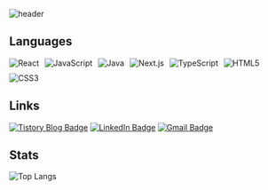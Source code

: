 <!--
**Sehee-Jang/Sehee-Jang** is a ✨ _special_ ✨ repository because its `README.md` (this file) appears on your GitHub profile.

Here are some ideas to get you started:

- 🔭 I’m currently working on ...
- 🌱 I’m currently learning ...
- 👯 I’m looking to collaborate on ...
- 🤔 I’m looking for help with ...
- 💬 Ask me about ...
- 📫 How to reach me: ...
- 😄 Pronouns: ...
- ⚡ Fun fact: ...

![header](https://capsule-render.vercel.app/api?type=cylinder&color=0:61DAFB,100:3E8ECA&text=Sehee%20Jang&fontSize=90&animation=twinkling&fontAlignY=50&desc=Frontend%20Developer&descAlignY=73&descAlign=62&height=180)
-->
![header](https://capsule-render.vercel.app/api?type=cylinder&color=0:61DAFB,100:3E8ECA&text=Sehee%20Jang&fontSize=90&animation=twinkling&fontAlignY=50&desc=Frontend%20Developer&descAlignY=73&descAlign=62&height=180&fontColor=ffffff)

## Languages
<div style="display: flex; gap: 10px; flex-wrap: wrap;">
  <img src="https://img.shields.io/badge/React-black?style=for-the-badge&logo=react&logoColor=61DAFB" alt="React">
  <img src="https://img.shields.io/badge/JavaScript-black?style=for-the-badge&logo=javascript&logoColor=F7DF1E" alt="JavaScript">
  <img src="https://img.shields.io/badge/Java-black?style=for-the-badge&logo=openjdk&logoColor=007396" alt="Java">
  <img src="https://img.shields.io/badge/Next.js-black?style=for-the-badge&logo=next.js&logoColor=white" alt="Next.js">  
  <img src="https://img.shields.io/badge/TypeScript-black?style=for-the-badge&logo=typescript&logoColor=007ACC" alt="TypeScript">
  <img src="https://img.shields.io/badge/HTML5-black?style=for-the-badge&logo=html5&logoColor=E34F26" alt="HTML5">
  <img src="https://img.shields.io/badge/CSS3-black?style=for-the-badge&logo=css3&logoColor=1572B6" alt="CSS3">  
</div>

## Links
[![Tistory Blog Badge](https://img.shields.io/badge/Tistory-111111?style=for-the-badge&logo=tistory&logoColor=61DAFB)](https://seheej.tistory.com/)
[![LinkedIn Badge](https://img.shields.io/badge/LinkedIn-111111?style=for-the-badge&logo=linkedin&logoColor=61DAFB)](https://www.linkedin.com/in/seheejang)
[![Gmail Badge](https://img.shields.io/badge/Gmail-111111?style=for-the-badge&logo=gmail&logoColor=61DAFB)](mailto:seheejang94@gmail.com)

## Stats
![Top Langs](https://github-readme-stats.vercel.app/api/top-langs/?username=sehee-jang&layout=compact&bg_color=0D1117&text_color=FFFFFF&title_color=FFFFFF&icon_color=8B949E&border_color=30363D)
